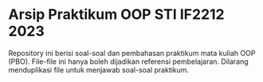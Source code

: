 # Arsip Praktikum OOP STI IF2212 2023
Repository ini berisi soal-soal dan pembahasan praktikum mata kuliah OOP (PBO). File-file ini hanya boleh dijadikan referensi pembelajaran. Dilarang menduplikasi file untuk menjawab soal-soal praktikum.
